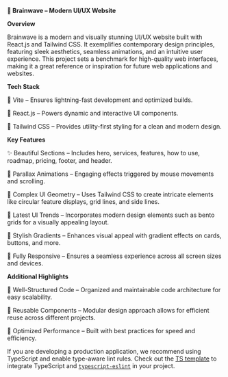 **🚀 Brainwave – Modern UI/UX Website**

**Overview**

Brainwave is a modern and visually stunning UI/UX website built with React.js and Tailwind CSS. It exemplifies contemporary design principles, featuring sleek aesthetics, seamless animations, and an intuitive user experience. This project sets a benchmark for high-quality web interfaces, making it a great reference or inspiration for future web applications and websites.

**Tech Stack**

🔹 Vite – Ensures lightning-fast development and optimized builds.

🔹 React.js – Powers dynamic and interactive UI components.

🔹 Tailwind CSS – Provides utility-first styling for a clean and modern design.

**Key Features**

✨ Beautiful Sections – Includes hero, services, features, how to use, roadmap, pricing, footer, and header.

🎢 Parallax Animations – Engaging effects triggered by mouse movements and scrolling.

📐 Complex UI Geometry – Uses Tailwind CSS to create intricate elements like circular feature displays, grid lines, and side lines.

🎨 Latest UI Trends – Incorporates modern design elements such as bento grids for a visually appealing layout.

🌈 Stylish Gradients – Enhances visual appeal with gradient effects on cards, buttons, and more.

📱 Fully Responsive – Ensures a seamless experience across all screen sizes and devices.

**Additional Highlights**

🔹 Well-Structured Code – Organized and maintainable code architecture for easy scalability.

🔹 Reusable Components – Modular design approach allows for efficient reuse across different projects.

🔹 Optimized Performance – Built with best practices for speed and efficiency.




If you are developing a production application, we recommend using TypeScript and enable type-aware lint rules. Check out the [TS template](https://github.com/vitejs/vite/tree/main/packages/create-vite/template-react-ts) to integrate TypeScript and [`typescript-eslint`](https://typescript-eslint.io) in your project.

